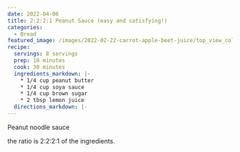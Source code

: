 ```yaml
---
date: 2022-04-06
title: 2:2:2:1 Peanut Sauce (easy and satisfying!)
categories:
  - Bread
featured_image: /images/2022-02-22-carrot-apple-beet-juice/top_view_colourful.jpeg
recipe:
  servings: 8 servings
  prep: 10 minutes
  cook: 30 minutes
  ingredients_markdown: |-
    * 1/4 cup peanut butter
    * 1/4 cup soya sauce
    * 1/4 cup brown sugar
    * 2 tbsp lemon juice
  directions_markdown: |-
---
```


Peanut noodle sauce

the ratio is 2:2:2:1 of the ingredients.
<!-- TO DO: add YT link -->